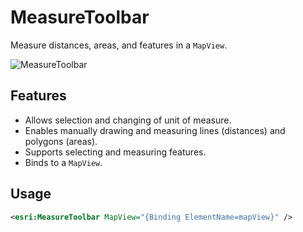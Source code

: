 # MeasureToolbar

Measure distances, areas, and features in a `MapView`.

![MeasureToolbar](https://user-images.githubusercontent.com/1378165/73389958-0f6dde00-428a-11ea-8c78-7192d49ea605.png)

## Features

- Allows selection and changing of unit of measure.
- Enables manually drawing and measuring lines (distances) and polygons (areas).
- Supports selecting and measuring features.
- Binds to a `MapView`.

## Usage

```xml
<esri:MeasureToolbar MapView="{Binding ElementName=mapView}" />
```